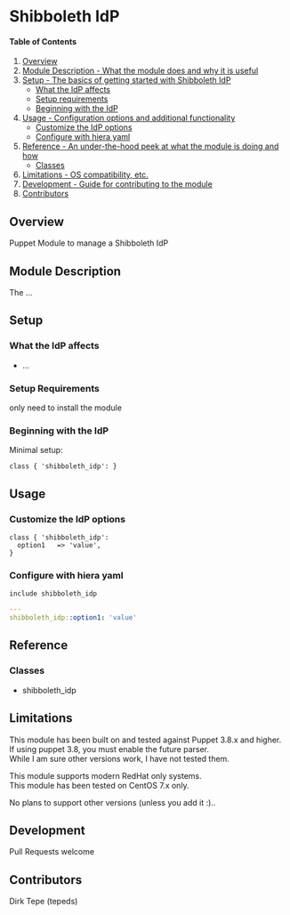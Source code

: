 Shibboleth IdP
=============

#### Table of Contents

1. [Overview](#overview)
2. [Module Description - What the module does and why it is useful](#module-description)
3. [Setup - The basics of getting started with Shibboleth IdP](#setup)
    * [What the IdP affects](#what-the-idp-affects)
    * [Setup requirements](#setup-requirements)
    * [Beginning with the IdP](#beginning-with-the-idp)
4. [Usage - Configuration options and additional functionality](#usage)
    * [Customize the IdP options](#customize-the-the-idp-options)
    * [Configure with hiera yaml](#configure-with-hiera-yaml)
5. [Reference - An under-the-hood peek at what the module is doing and how](#reference)
    * [Classes](#classes)
6. [Limitations - OS compatibility, etc.](#limitations)
7. [Development - Guide for contributing to the module](#development)
8. [Contributors](#contributors)

## Overview

Puppet Module to manage a Shibboleth IdP

## Module Description

The ...

## Setup

### What the IdP affects

* ...

### Setup Requirements

only need to install the module

### Beginning with the IdP

Minimal setup:

```puppet
class { 'shibboleth_idp': }
```

## Usage

### Customize the IdP options

```puppet
class { 'shibboleth_idp':
  option1   => 'value',
}
```

### Configure with hiera yaml

```puppet
include shibboleth_idp
```
```yaml
---
shibboleth_idp::option1: 'value'
```

## Reference

### Classes

* shibboleth_idp

## Limitations

This module has been built on and tested against Puppet 3.8.x and higher.  
If using puppet 3.8, you must enable the future parser.  
While I am sure other versions work, I have not tested them.

This module supports modern RedHat only systems.  
This module has been tested on CentOS 7.x only.

No plans to support other versions (unless you add it :)..

## Development

Pull Requests welcome

## Contributors

Dirk Tepe (tepeds)
